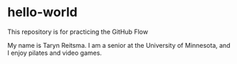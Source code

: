 # hello-world
This repository is for practicing the GitHub Flow

My name is Taryn Reitsma. I am a senior at the University of Minnesota, and I enjoy pilates and video games.
